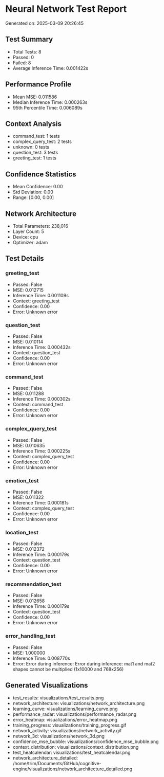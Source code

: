 # Neural Network Test Report

Generated on: 2025-03-09 20:26:45

## Test Summary
- Total Tests: 8
- Passed: 0
- Failed: 8
- Average Inference Time: 0.001422s

## Performance Profile
- Mean MSE: 0.011586
- Median Inference Time: 0.000263s
- 95th Percentile Time: 0.006089s

## Context Analysis
- command_test: 1 tests
- complex_query_test: 2 tests
- unknown: 0 tests
- question_test: 3 tests
- greeting_test: 1 tests

## Confidence Statistics
- Mean Confidence: 0.00
- Std Deviation: 0.00
- Range: [0.00, 0.00]

## Network Architecture
- Total Parameters: 238,016
- Layer Count: 5
- Device: cpu
- Optimizer: adam

## Test Details
### greeting_test
- Passed: False
- MSE: 0.012715
- Inference Time: 0.001109s
- Context: greeting_test
- Confidence: 0.00
- Error: Unknown error

### question_test
- Passed: False
- MSE: 0.010114
- Inference Time: 0.000432s
- Context: question_test
- Confidence: 0.00
- Error: Unknown error

### command_test
- Passed: False
- MSE: 0.011288
- Inference Time: 0.000302s
- Context: command_test
- Confidence: 0.00
- Error: Unknown error

### complex_query_test
- Passed: False
- MSE: 0.010635
- Inference Time: 0.000225s
- Context: complex_query_test
- Confidence: 0.00
- Error: Unknown error

### emotion_test
- Passed: False
- MSE: 0.011322
- Inference Time: 0.000181s
- Context: complex_query_test
- Confidence: 0.00
- Error: Unknown error

### location_test
- Passed: False
- MSE: 0.012372
- Inference Time: 0.000179s
- Context: question_test
- Confidence: 0.00
- Error: Unknown error

### recommendation_test
- Passed: False
- MSE: 0.012658
- Inference Time: 0.000179s
- Context: question_test
- Confidence: 0.00
- Error: Unknown error

### error_handling_test
- Passed: False
- MSE: 1.000000
- Inference Time: 0.008770s
- Error: Error during inference: Error during inference: mat1 and mat2 shapes cannot be multiplied (1x10000 and 768x256)

## Generated Visualizations
- test_results: visualizations/test_results.png
- network_architecture: visualizations/network_architecture.png
- learning_curve: visualizations/learning_curve.png
- performance_radar: visualizations/performance_radar.png
- error_heatmap: visualizations/error_heatmap.png
- training_progress: visualizations/training_progress.gif
- network_activity: visualizations/network_activity.gif
- network_3d: visualizations/network_3d.png
- confidence_mse_bubble: visualizations/confidence_mse_bubble.png
- context_distribution: visualizations/context_distribution.png
- test_heatcalendar: visualizations/test_heatcalendar.png
- network_architecture_detailed: /home/trim/Documents/GitHub/cognitive-engine/visualizations/network_architecture_detailed.png
